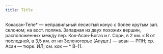 ```yaml
---
title: Title
---
```


Кокасан-Тепе* — неправильный лесистый конус с более крутым зап. склоном; на
вост. поляна. Западная из двух похожих вершин, расположенных между пер.
Кок-Асан-Богаз и г. Сори, в 2 км. к В от последней, в 3,5 км. от нп Зеленогорье
(Алушт.) — асан — РПН; ср. Асан — тюрк. ИЛ; см. кок — * В–11.

